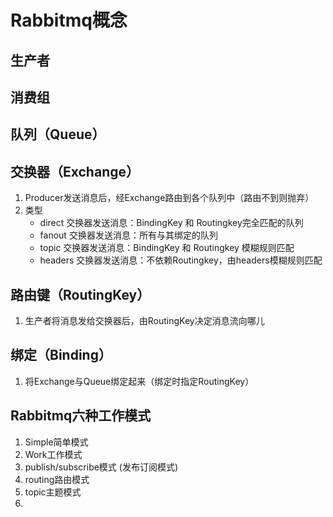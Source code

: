# Rabbitmq概念

## 生产者

## 消费组

## 队列（Queue）

## 交换器（Exchange）

1. Producer发送消息后，经Exchange路由到各个队列中（路由不到则抛弃）
2. 类型
   * direct
     交换器发送消息：BindingKey 和 Routingkey完全匹配的队列
   * fanout
     交换器发送消息：所有与其绑定的队列
   * topic
     交换器发送消息：BindingKey 和 Routingkey 模糊规则匹配
   * headers
     交换器发送消息：不依赖Routingkey，由headers模糊规则匹配

## 路由键（RoutingKey）

1. 生产者将消息发给交换器后，由RoutingKey决定消息流向哪儿

## 绑定（Binding）

1. 将Exchange与Queue绑定起来（绑定时指定RoutingKey）



## Rabbitmq六种工作模式

1. Simple简单模式
2. Work工作模式
3. publish/subscribe模式 (发布订阅模式)
4. routing路由模式
5. topic主题模式
6. 

